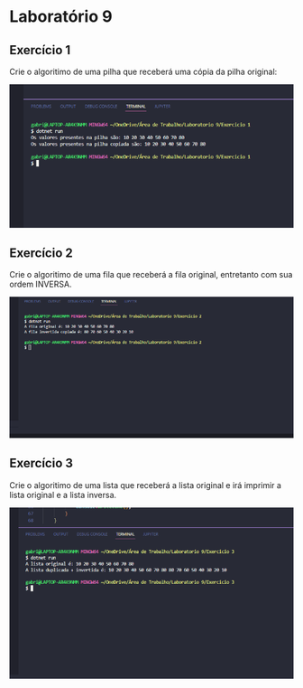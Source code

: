 # Laboratório 9 

## Exercício 1

Crie o algoritimo de uma pilha que receberá uma cópia da pilha original:

![ex1](https://github.com/AED-PCO/lab-aed-pco-2022-2-gabriellaxdantas/blob/ba81c41c3151e5c47def9e951499db27ea2dbb23/relatorio/Laboratorio%209/img/Lab9Ex1.png)



## Exercício 2

Crie o algoritimo de uma fila que receberá a fila original, entretanto com sua ordem INVERSA.

![ex2](https://github.com/AED-PCO/lab-aed-pco-2022-2-gabriellaxdantas/blob/ba81c41c3151e5c47def9e951499db27ea2dbb23/relatorio/Laboratorio%209/img/Lab9Ex2.png)


## Exercício 3

Crie o algoritimo de uma lista que receberá a lista original e irá imprimir a lista original e a lista inversa. 

![ex3](https://github.com/AED-PCO/lab-aed-pco-2022-2-gabriellaxdantas/blob/ba81c41c3151e5c47def9e951499db27ea2dbb23/relatorio/Laboratorio%209/img/Lab9Ex3.png)

